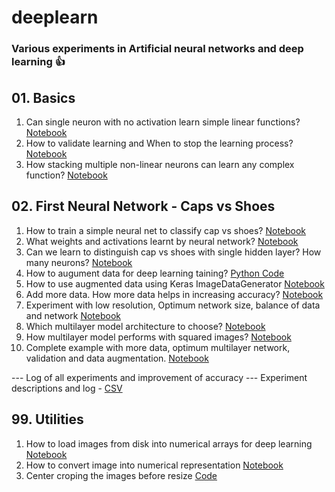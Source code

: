 # deeplearn
### Various experiments in Artificial neural networks and deep learning :+1:

## 01. **Basics**
1. Can single neuron with no activation learn simple linear functions? [Notebook](./1_neuron_guessing_linear_functions.ipynb)
2. How to validate learning and When to stop the learning process? [Notebook](./1_neuron_network_validation_and_early_stopping.ipynb)
3. How stacking multiple non-linear neurons can learn any complex function? [Notebook](./1_neuron_vs_layer_of_many_for_guessing_complex_functions.ipynb)

## 02. **First Neural Network - Caps vs Shoes**
1. How to train a simple neural net to classify cap vs shoes?
 [Notebook](./2_Deep_learning_to_classify_caps_vs_shoes.ipynb)
2. What weights and activations learnt by neural network? [Notebook](./2_Weights_learned_in_deep_learning_network.ipynb)
3. Can we learn to distinguish cap vs shoes with single hidden layer? How many neurons? [Notebook](./2_Single_hidden_layer_caps_vs_shoes.ipynb)
4. How to augument data for deep learning taining? [Python Code](./generate_augmented_data.py)
5. How to use augmented data using Keras ImageDataGenerator [Notebook](./2_Training_with_data_augmentation.ipynb)
6. Add more data. How more data helps in increasing accuracy? [Notebook](./2_Learning_with_more_data.ipynb)
7. Experiment with low resolution, Optimum network size, balance of data and network [Notebook](./2_Find_optimum_network_size_for_data.ipynb)
8. Which multilayer model architecture to choose? [Notebook](./2_multilayer_models_with_smaller_resolutions.ipynb)
9. How multilayer model performs with squared images? [Notebook](./2_multilayer_model_performance_with_squared_images.ipynb)
10. Complete example with more data, optimum multilayer network, validation and data augmentation. [Notebook](./2_complete_example_with_data_augmentation.ipynb)

--- Log of all experiments and improvement of accuracy ---
Experiment descriptions and log - [CSV](./logs/cap_vs_shoes_1.csv)

## 99. **Utilities**
1. How to load images from disk into numerical arrays for deep learning [Notebook](./Load_Image_files_into_numerical_array_like_Data_Generator.ipynb)
2. How to convert image into numerical representation [Notebook](./Convert_Image_to_numpy_array_for_deep_learning.ipynb)
3. Center croping the images before resize [Code](./util/center_crop.py)

